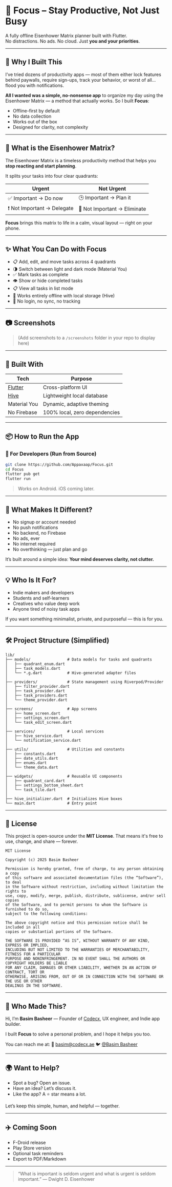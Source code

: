 # 🧭 Focus – Stay Productive, Not Just Busy

A fully offline Eisenhower Matrix planner built with Flutter.  
No distractions. No ads. No cloud. Just **you and your priorities**.

---

## 🧠 Why I Built This

I’ve tried dozens of productivity apps — most of them either lock features behind paywalls, require sign-ups, track your behavior, or worst of all… flood you with notifications.

**All I wanted was a simple, no-nonsense app** to organize my day using the Eisenhower Matrix — a method that actually works. So I built **Focus**:

- Offline-first by default
- No data collection
- Works out of the box
- Designed for clarity, not complexity

---

## 🚀 What is the Eisenhower Matrix?

The Eisenhower Matrix is a timeless productivity method that helps you **stop reacting and start planning**.

It splits your tasks into four clear quadrants:

| Urgent     | Not Urgent         |
|------------|--------------------|
| ✅ Important → Do now     | 🕒 Important → Plan it |
| ❗ Not Important → Delegate | 🚫 Not Important → Eliminate |

**Focus** brings this matrix to life in a calm, visual layout — right on your phone.

---

## ✨ What You Can Do with Focus

- 📋 Add, edit, and move tasks across 4 quadrants
- 🌗 Switch between light and dark mode (Material You)
- ✅ Mark tasks as complete
- 👁️ Show or hide completed tasks
- 📋 View all tasks in list mode
- 💾 Works entirely offline with local storage (Hive)
- 🔐 No login, no sync, no tracking

---

## 📷 Screenshots

> (Add screenshots to a `/screenshots` folder in your repo to display here)

---

## 🧰 Built With

| Tech | Purpose |
|------|---------|
| [Flutter](https://flutter.dev/) | Cross-platform UI |
| [Hive](https://pub.dev/packages/hive) | Lightweight local database |
| Material You | Dynamic, adaptive theming |
| No Firebase | 100% local, zero dependencies |

---

## 📦 How to Run the App

### 📱 For Developers (Run from Source)
```bash
git clone https://github.com/Appaxaap/Focus.git
cd Focus
flutter pub get
flutter run
````

> Works on Android. iOS coming later.

---

## 🤔 What Makes It Different?

* No signup or account needed
* No push notifications
* No backend, no Firebase
* No ads, ever
* No internet required
* No overthinking — just plan and go

It’s built around a simple idea:
**Your mind deserves clarity, not clutter.**

---

## 💡 Who Is It For?

* Indie makers and developers
* Students and self-learners
* Creatives who value deep work
* Anyone tired of noisy task apps

If you want something minimalist, private, and purposeful — this is for you.

---

## 🛠️ Project Structure (Simplified)

```
lib/
├── models/                # Data models for tasks and quadrants
│   ├── quadrant_enum.dart
│   ├── task_models.dart
│   └── *.g.dart           # Hive-generated adapter files
│
├── providers/             # State management using Riverpod/Provider
│   ├── filter_provider.dart
│   ├── task_provider.dart
│   ├── task_providers.dart
│   └── theme_provider.dart
│
├── screens/               # App screens
│   ├── home_screen.dart
│   ├── settings_screen.dart
│   └── task_edit_screen.dart
│
├── services/              # Local services
│   ├── hive_service.dart
│   └── notification_service.dart
│
├── utils/                 # Utilities and constants
│   ├── constants.dart
│   ├── date_utils.dart
│   ├── enums.dart
│   └── theme_data.dart
│
├── widgets/               # Reusable UI components
│   ├── quadrant_card.dart
│   ├── settings_bottom_sheet.dart
│   └── task_tile.dart
│
├── hive_initializer.dart  # Initializes Hive boxes
└── main.dart              # Entry point

```

---

## 📄 License

This project is open-source under the **MIT License**.
That means it's free to use, change, and share — forever.
```
MIT License

Copyright (c) 2025 Basim Basheer

Permission is hereby granted, free of charge, to any person obtaining a copy
of this software and associated documentation files (the “Software”), to deal
in the Software without restriction, including without limitation the rights to
use, copy, modify, merge, publish, distribute, sublicense, and/or sell copies
of the Software, and to permit persons to whom the Software is furnished to do so,
subject to the following conditions:

The above copyright notice and this permission notice shall be included in all
copies or substantial portions of the Software.

THE SOFTWARE IS PROVIDED “AS IS”, WITHOUT WARRANTY OF ANY KIND, EXPRESS OR IMPLIED,
INCLUDING BUT NOT LIMITED TO THE WARRANTIES OF MERCHANTABILITY, FITNESS FOR A PARTICULAR
PURPOSE AND NONINFRINGEMENT. IN NO EVENT SHALL THE AUTHORS OR COPYRIGHT HOLDERS BE LIABLE
FOR ANY CLAIM, DAMAGES OR OTHER LIABILITY, WHETHER IN AN ACTION OF CONTRACT, TORT OR
OTHERWISE, ARISING FROM, OUT OF OR IN CONNECTION WITH THE SOFTWARE OR THE USE OR OTHER
DEALINGS IN THE SOFTWARE.
```

---

## 🙋 Who Made This?

Hi, I’m **Basim Basheer** — Founder of [Codecx](https://codecx.ae), UX engineer, and Indie app builder.

I built **Focus** to solve a personal problem, and I hope it helps you too.

You can reach me at:
📧 [basim@codecx.ae](mailto:basim@codecx.ae)
🐦 [@Basim Basheer](https://x.com/Appaxaap)

---

## 🌍 Want to Help?

* Spot a bug? Open an issue.
* Have an idea? Let’s discuss it.
* Like the app? A ⭐ star means a lot.

Let’s keep this simple, human, and helpful — together.

---

## ✈️ Coming Soon

* F-Droid release
* Play Store version
* Optional task reminders
* Export to PDF/Markdown

---

> “What is important is seldom urgent and what is urgent is seldom important.”
> — Dwight D. Eisenhower

